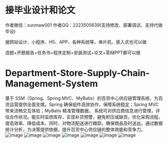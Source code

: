 # 接毕业设计和论文
作者微信：xunmaw001  作者QQ：2223505639(支持修改、部署调试、支持代做毕设)

接网站设计、小程序、H5、APP、各种系统等，单片机、嵌入式也可以做

选题+开题报告+任务书+程序定制+安装测试+论文+答辩PPT都可以做
# Department-Store-Supply-Chain-Management-System
基于 SSM（Spring、Spring MVC、MyBatis）的百货中心供应链管理系统，为百货运营提供全面支撑。Spring 确保组件高效协作，保障系统稳定；Spring MVC 带来流畅交互体验；MyBatis 精准管理数据。  系统可对供应商信息进行管理，评估合作状况。能实时监控库存，实现补货预警，避免积压或缺货。优化采购流程，提高效率、降低成本。同时，对物流配送进行跟踪，确保商品及时送达。通过数据统计分析，为决策提供依据，提升百货中心供应链的整体效能和竞争力。 
![image](https://github.com/user-attachments/assets/9a86e5ff-6798-45cb-990e-cb94f9e89d73)
![image](https://github.com/user-attachments/assets/a28c9153-7540-492a-8910-63a8a210bc11)
![image](https://github.com/user-attachments/assets/46b7c4b5-c418-4cb0-9388-4bfb19fef071)
![image](https://github.com/user-attachments/assets/8852ad25-7693-4172-a00a-ff938b0a8acd)
![image](https://github.com/user-attachments/assets/0fb14d7d-3052-48b6-8fd5-04e3a5c260ff)
![image](https://github.com/user-attachments/assets/424ef4c9-7493-4bfb-b885-912440c04c6e)
![image](https://github.com/user-attachments/assets/2b28e0a6-71fe-478a-acaa-afe78f4ed7bd)
